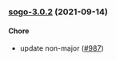 
<a name="sogo-3.0.2"></a>
### [sogo-3.0.2](https://github.com/truecharts/apps/compare/sogo-3.0.1...sogo-3.0.2) (2021-09-14)

#### Chore

* update non-major ([#987](https://github.com/truecharts/apps/issues/987))

